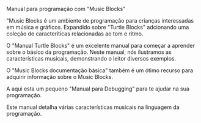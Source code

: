 Manual para programação com "Music Blocks"

"Music Blocks é um ambiente de programação para crianças interessadas em música e gráficos.  Expandido sobre "Turtle Blocks" adcionando uma coleção de caracteríticas relacionadas ao tom e ritmo.

O "Manual Turtle Blocks" é um excelente manual para começar a aprender sobre o básico da programação.  Neste manual, nós ilustramos as características musicais, demonstrando o leitor diversos exemplos.

O "Music Blocks documentação básica" também é um ótimo recurso para adquirir informação sobre o Music Blocks.

A aqui esta um pequeno "Manual para Debugging" para te ajudar na sua programação.

Este manual detalha várias características musicais na linguagem da programação.

